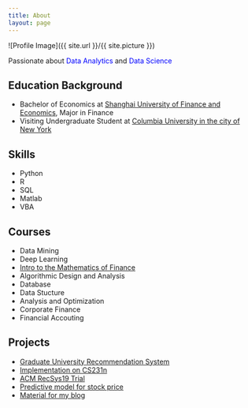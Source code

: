 ```yaml
---
title: About
layout: page
---
```

![Profile Image]({{ site.url }}/{{ site.picture }})

<p>Passionate about <span style="color:blue">Data Analytics</span> and <span style="color:blue">Data Science</span></p>
<h2>Education Background</h2>
<ul class="edu-history">
	<li>Bachelor of Economics at <a href="http://english.sufe.edu.cn/">Shanghai University of Finance and Economics</a>, Major in Finance</li>
	<li>Visiting Undergraduate Student at <a href="https://www.columbia.edu/">Columbia University in the city of New York</a></li>
</ul>

<h2>Skills</h2>
<ul class="skill-list">
	<li>Python</li>
	<li>R</li>
	<li>SQL</li>
	<li>Matlab</li>
	<li>VBA</li>
</ul>

<h2>Courses</h2>
<ul class="course-list">
	<li>Data Mining</li>
	<li>Deep Learning</li>
	<li><a href="http://www.math.columbia.edu/~smirnov/">Intro to the Mathematics of Finance</a></li>
	<li>Algorithmic Design and Analysis</li>
	<li>Database</li>
	<li>Data Stucture</li>
	<li>Analysis and Optimization</li>
	<li>Corporate Finance</li>
	<li>Financial Accouting</li>
</ul>

<h2>Projects</h2>
<ul>
	<li><a href="https://github.com/Hazel-Li/Graduate-School-Recommendation-System">Graduate University Recommendation System</a></li>
	<li><a href="https://github.com/Hazel-Li/implementation-on-CS231n">Implementation on CS231n</a></li>
  <li><a href="https://github.com/Hazel-Li/ACM-RecSys19-Project">ACM RecSys19 Trial</a></li>
  <li><a href="https://github.com/Hazel-Li/Predictive-Model-for-Stock-Price-by-SVM">Predictive model for stock price</a></li>
	<li><a href="https://github.com/Hazel-Li/self-teaching-material">Material for my blog</a></li>
</ul>
